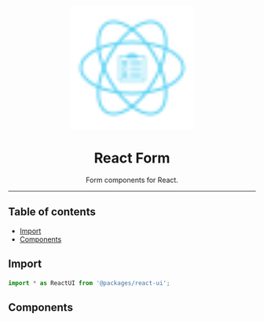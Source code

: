 <div align="center">
    <img
        alt="react form logo"
        height="250"
        src="logo.svg"
        width="250"
    />
    <h1>
        React Form
    </h1>
    <p>
        Form components for React.
    </p>
</div>

<hr>

## Table of contents

- [Import](#import)
- [Components](#components)

## Import

```js
import * as ReactUI from '@packages/react-ui';
```

## Components
